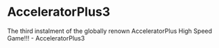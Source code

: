 # AcceleratorPlus3
The third instalment of the globally renown AcceleratorPlus High Speed Game!!! - AcceleratorPlus3
